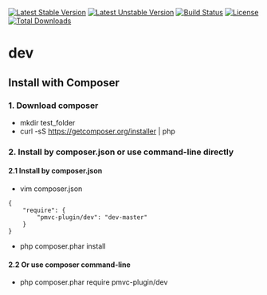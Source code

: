 [![Latest Stable Version](https://poser.pugx.org/pmvc-plugin/dev/v/stable)](https://packagist.org/packages/pmvc-plugin/dev) 
[![Latest Unstable Version](https://poser.pugx.org/pmvc-plugin/dev/v/unstable)](https://packagist.org/packages/pmvc-plugin/dev) 
[![Build Status](https://travis-ci.org/pmvc-plugin/dev.svg?branch=master)](https://travis-ci.org/pmvc-plugin/dev)
[![License](https://poser.pugx.org/pmvc-plugin/dev/license)](https://packagist.org/packages/pmvc-plugin/dev)
[![Total Downloads](https://poser.pugx.org/pmvc-plugin/dev/downloads)](https://packagist.org/packages/pmvc-plugin/dev) 

dev
===============

## Install with Composer
### 1. Download composer
   * mkdir test_folder
   * curl -sS https://getcomposer.org/installer | php

### 2. Install by composer.json or use command-line directly
#### 2.1 Install by composer.json
   * vim composer.json
```
{
    "require": {
        "pmvc-plugin/dev": "dev-master"
    }
}
```
   * php composer.phar install

#### 2.2 Or use composer command-line
   * php composer.phar require pmvc-plugin/dev

